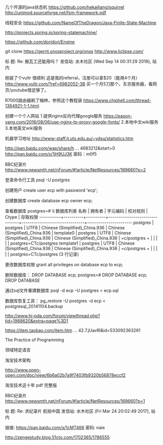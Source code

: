 几个开源的java状态机
https://github.com/hekailiang/squirrel
http://unimod.sourceforge.net/fsm-framework.pdf

 线程安全 https://github.com/NameOfTheDragon/Java-Finite-State-Machine

http://projects.spring.io/spring-statemachine/

https://github.com/doridori/Engine

git clone https://gerrit.onosproject.org/onos
http://www.liclipse.com/

标  题: Re: 搬瓦工还能用吗？ 
发信站: 水木社区 (Wed Sep 14 00:31:29 2016), 站内 
  
刚装了个vultr 很顺利 
这是我的referral，注册可以拿$20（能用4个月） 
http://www.vultr.com/?ref=6982052-3B 
买一个月5刀那个，东京服务器，看网页/youtube很足够了。 
  
  
R7000路由器刷了梅林，参照这个教程装 https://www.chiphell.com/thread-1364921-1-1.html 

创建一个个人网站
1.提供nginx反向代理google服务
 https://eason-yang.com/2016/08/06/use-nginx-to-proxy-google-fonts/
2.本地中文wiki服务
3.本地英文wiki服务

机器学习地址
http://www-staff.it.uts.edu.au/~ydxu/statistics.htm


http://pan.baidu.com/wap/share/h ... 4683212&start=0
http://pan.baidu.com/s/1jH9UJ3K 密码：m0f5


BBC纪录片
http://www.newsmth.net/nForum/#!article/NetResources/169660?p=2



登录命令行工具
psql -U postgres

创建用户
create user ecp with password 'ecp';

创建数据库
create database ecp owner ecp;

查看数据库
postgres=# \l
                                                        数据库列表
   名称 | 拥有者 | 字元编码 | 校对规则 | Ctype | 存取权限
-----------+----------+----------+--------------------------------+--------------------------------+-----------------------
 postgres | postgres | UTF8 | Chinese (Simplified)_China.936 | Chinese (Simplified)_China.936 |
 template0 | postgres | UTF8 | Chinese (Simplified)_China.936 | Chinese (Simplified)_China.936 | =c/postgres +
           | | | | | postgres=CTc/postgres
 template1 | postgres | UTF8 | Chinese (Simplified)_China.936 | Chinese (Simplified)_China.936 | =c/postgres +
           | | | | | postgres=CTc/postgres
(3 行记录)

更改数据库权限
grant all privileges on database ecp to ecp;

删除数据库：
DROP DATABASE ecp;
postgres=# DROP DATABASE ecp;
DROP DATABASE

通过sql文件重建数据库
psql -d ecp -U postgres < ecp.sql

数据库恢复工具：
pg_restore -U postgres -d ecp < postgresql_20141104.backup



 

http://www.hi-pda.com/forum/viewthread.php?tid=1968620&extra=page%3D1

 https://item.taobao.com/item.htm ... 42.7.jUavRl&amp;id=533092363261
 
 The Practice of Programming
 
 领域特定语言
 
 淘宝技术架构

http://www.open-open.com/doc/view/6b6a02b7a9f7403fb9320b56878eccf2

淘宝技术这十年 pdf 完整版

BBC纪录片
http://www.newsmth.net/nForum/#!article/NetResources/169660?p=1


标  题: Re: 求纪录片 航拍中国 
发信站: 水木社区 (Fri Mar 24 20:02:49 2017), 站内 
  
链接: https://pan.baidu.com/s/1cMT466 密码: naie 

http://zengestudy.blog.51cto.com/1702365/1786555
